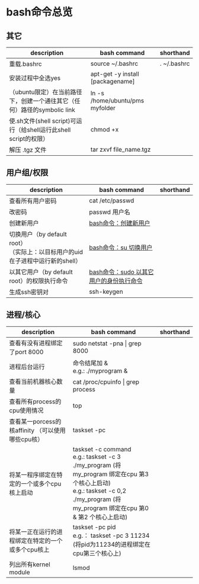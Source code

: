 # bash命令总览

## 其它

| description | bash command | shorthand |
| ------------ | ----------- | --------- |
| 重载.bashrc | source ~/.bashrc | . ~/.bashrc |
| 安装过程中全选yes | apt-get -y install [packagename] | |
|（ubuntu限定）在当前路径下，创建一个通往其它（任何）路径的symbolic link | ln -s /home/ubuntu/pms myfolder | |
| 使.sh文件(shell script)可运行（给shell运行此shell script的权限） | chmod +x <fileName> | |
| 解压 .tgz 文件 | tar zxvf file_name.tgz | |

## 用户组/权限   

| description | bash command | shorthand |
| ------------ | ----------- | --------- |
| 查看所有用户密码 | cat /etc/passwd | |
| 改密码 | passwd 用户名 | |
| 创建新用户 | [bash命令：创建新用户](https://github.com/BoyanHou/Boyan-Hou-Software-Engineering-Notebook/blob/master/shell/bash/bash%E5%91%BD%E4%BB%A4/bash%E5%91%BD%E4%BB%A4%EF%BC%9A%E5%88%9B%E5%BB%BA%E6%96%B0%E7%94%A8%E6%88%B7.md) | |
| 切换用户（by default root）<br>（实际上：以目标用户的uid在子进程中运行新的shell） | [bash命令：su 切换用户](https://github.com/BoyanHou/Boyan-Hou-Software-Engineering-Notebook/blob/master/shell/bash/bash%E5%91%BD%E4%BB%A4/bash%E5%91%BD%E4%BB%A4%EF%BC%9Asu%20%E5%88%87%E6%8D%A2%E7%94%A8%E6%88%B7.md) | |
| 以其它用户（by default root）的权限执行命令 | [bash命令：sudo 以其它用户的身份执行命令](https://github.com/BoyanHou/Boyan-Hou-Software-Engineering-Notebook/blob/master/shell/bash/bash%E5%91%BD%E4%BB%A4/bash%E5%91%BD%E4%BB%A4%EF%BC%9Asudo%20%E4%BB%A5%E5%85%B6%E5%AE%83%E7%94%A8%E6%88%B7%E7%9A%84%E8%BA%AB%E4%BB%BD%E6%89%A7%E8%A1%8C%E5%91%BD%E4%BB%A4.md) | |
| 生成ssh密钥对 | ssh-keygen | |

## 进程/核心  

| description | bash command | shorthand |
| ------------ | ----------- | --------- |
| 查看有没有进程绑定了port 8000 | sudo netstat -pna \| grep 8000 | |
| 进程后台运行 | 命令结尾加 & <br> e.g.: ./myprogram &| |
| 查看当前机器核心数量 | cat /proc/cpuinfo \| grep process | |
| 查看所有process的cpu使用情况 | top | |
| 查看某一porcess的核affinity （可以使用哪些cpu核）| taskset -pc <pid> | |
| 将某一程序绑定在特定的一个或多个cpu核上启动 | taskset -c <cores> command <br>e.g.: taskset -c 3 ./my_program (将my_program 绑定在cpu 第3 个核心上启动) <br>e.g.: taskset -c 0,2 ./my_program (将my_program 绑定在cpu 第0 & 第2 个核心上启动) | |
| 将某一正在运行的进程绑定在特定的一个或多个cpu核上 | taskset -pc <cores> pid <br>e.g.： taskset -pc 3 11234 (将pid为11234的进程绑定在cpu第三个核心上) | |
| 列出所有kernel module | lsmod | |

